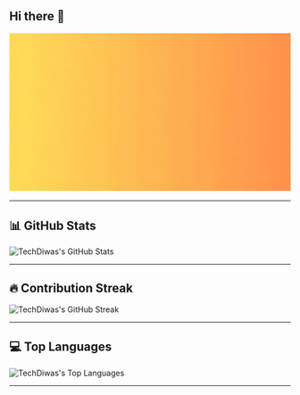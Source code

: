## Hi there 👋

<!--
**techdiwas/techdiwas** is a ✨ _special_ ✨ repository because its `README.md` (this file) appears on your GitHub profile.

Here are some ideas to get you started:

- 🔭 I’m currently working on ...
- 🌱 I’m currently learning ...
- 👯 I’m looking to collaborate on ...
- 🤔 I’m looking for help with ...
- 💬 Ask me about ...
- 📫 How to reach me: ...
- 😄 Pronouns: ...
- ⚡ Fun fact: ...
-->

![techdiwas_banner](./assets/techdiwas_banner.gif)

---

## 📊 GitHub Stats

![TechDiwas's GitHub Stats](https://github-readme-stats.vercel.app/api?username=techdiwas&theme=radical)

---

## 🔥 Contribution Streak

![TechDiwas's GitHub Streak](https://streak-stats.demolab.com/?user=techdiwas&theme=radical)

---

## 💻 Top Languages

![TechDiwas's Top Languages](https://github-readme-stats.vercel.app/api/top-langs/?username=techdiwas&layout=compact&theme=radical)

---
